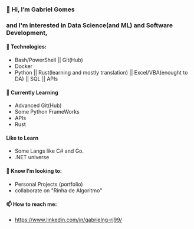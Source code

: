 ### 👋 Hi, I’m Gabriel Gomes
### and I'm interested in Data Science(and ML) and Software Development, 
#### 👀 Technologies:
- Bash/PowerShell || Git(Hub)
- Docker
- Python || Rust(learning and mostly translation) || Excel/VBA(enought to DA) || SQL || APIs
  
#### 🌱 Currently Learning
- Advanced Git(Hub)
- Some Python FrameWorks
- APIs
- Rust


#### Like to Learn
- Some Langs like C# and Go.
- .NET universe
  
#### 💞️ Know I’m looking to:
- Personal Projects (portfolio)
- collaborate on "Rinha de Algoritmo"

#### 📫 How to reach me:
- https://www.linkedin.com/in/gabrielng-rj99/

<!---
gabrielng-rj99/gabrielng-rj99 is a ✨ special ✨ repository because its `README.md` (this file) appears on your GitHub profile.
You can click the Preview link to take a look at your changes.
--->
